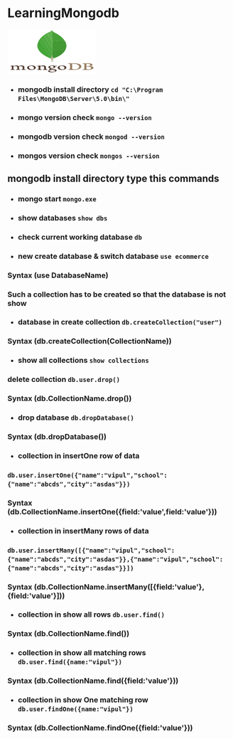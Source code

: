 # LearningMongodb

<code><img src="https://github.com/devicons/devicon/blob/master/icons/mongodb/mongodb-original-wordmark.svg" title="mongodb" alt="mongodb" width="200" height="100"/></code>

- ### mongodb install directory `cd "C:\Program Files\MongoDB\Server\5.0\bin\" `

- ### mongo version check `mongo --version`

- ### mongodb version check `mongod --version`

- ### mongos version check `mongos --version`

<h2>mongodb install directory type this commands</h2>

- ### mongo start `mongo.exe`

- ### show databases `show dbs`

- ### check current working database `db`

- ### new create database & switch database `use ecommerce`
### Syntax (use DatabaseName)

### Such a collection has to be created so that the database is not show

- ### database in create collection `db.createCollection("user")`
### Syntax (db.createCollection(CollectionName))

- ### show all collections `show collections`

### delete collection `db.user.drop()`
### Syntax (db.CollectionName.drop())

- ### drop database `db.dropDatabase()`
### Syntax (db.dropDatabase())

- ### collection in insertOne row of data
### `db.user.insertOne({"name":"vipul","school":{"name":"abcds","city":"asdas"}})`
### Syntax (db.CollectionName.insertOne({field:'value',field:'value'}))

- ### collection in insertMany rows of data
### `db.user.insertMany([{"name":"vipul","school":{"name":"abcds","city":"asdas"}},{"name":"vipul","school":{"name":"abcds","city":"asdas"}}])`
### Syntax (db.CollectionName.insertMany([{field:'value'},{field:'value'}]))

- ### collection in show all rows `db.user.find()`
### Syntax (db.CollectionName.find())

- ### collection in show all matching rows `db.user.find({name:"vipul"})`
### Syntax (db.CollectionName.find({field:'value'}))

- ### collection in show One matching row `db.user.findOne({name:"vipul"})`
### Syntax (db.CollectionName.findOne({field:'value'}))
